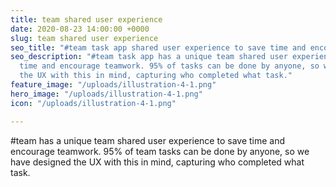 ```yaml
---
title: team shared user experience
date: 2020-08-23 14:00:00 +0000
slug: team shared user experience
seo_title: "#team task app shared user experience to save time and encourage teamwork"
seo_description: "#team task app has a unique team shared user experience to save
  time and encourage teamwork. 95% of tasks can be done by anyone, so we have designed
  the UX with this in mind, capturing who completed what task."
feature_image: "/uploads/illustration-4-1.png"
hero_image: "/uploads/illustration-4-1.png"
icon: "/uploads/illustration-4-1.png"

---
```

\#team has a unique team shared user experience to save time and encourage teamwork. 95% of team tasks can be done by anyone, so we have designed the UX with this in mind, capturing who completed what task.